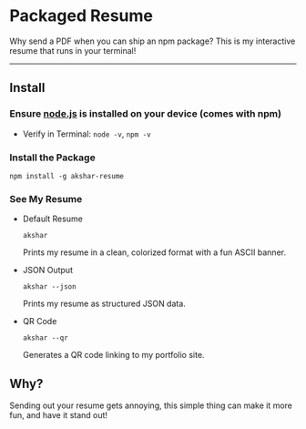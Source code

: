 # Packaged Resume

Why send a PDF when you can ship an npm package?
This is my interactive resume that runs in your terminal!

---

## Install

### Ensure [node.js](https://nodejs.org/) is installed on your device (comes with npm)
- Verify in Terminal: 
        ```node -v```, ```npm -v```

### Install the Package
```
npm install -g akshar-resume
```

### See My Resume 

- Default Resume
    ```
    akshar
    ```
    Prints my resume in a clean, colorized format with a fun ASCII banner.

- JSON Output
    ```
    akshar --json
    ```
    Prints my resume as structured JSON data.

- QR Code
    ```
    akshar --qr
    ```
    Generates a QR code linking to my portfolio site.

## Why?

Sending out your resume gets annoying, this simple thing can make it more fun, and have it stand out!


